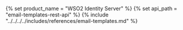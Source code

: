 {% set product_name = "WSO2 Identity Server" %}
{% set api_path = "email-templates-rest-api" %}
{% include "../../../../includes/references/email-templates.md" %}